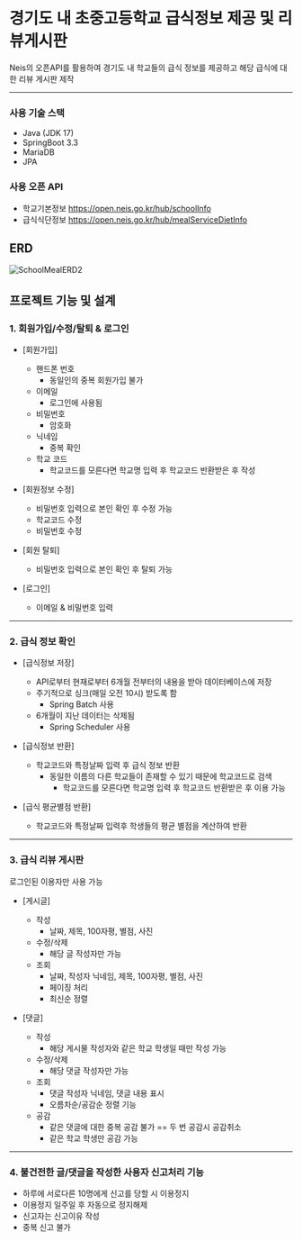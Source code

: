 # 경기도 내 초중고등학교 급식정보 제공 및 리뷰게시판

Neis의 오픈API를 활용하여
경기도 내 학교들의 급식 정보를 제공하고
해당 급식에 대한 리뷰 게시판 제작

-----
### 사용 기술 스택
- Java (JDK 17)
- SpringBoot 3.3
- MariaDB
- JPA

### 사용 오픈 API
- 학교기본정보 https://open.neis.go.kr/hub/schoolInfo
- 급식식단정보 https://open.neis.go.kr/hub/mealServiceDietInfo

## ERD
![SchoolMealERD2](https://github.com/user-attachments/assets/83bca116-47d7-4ed2-bcce-6274677e8344)

  
## 프로젝트 기능 및 설계 

### 1. 회원가입/수정/탈퇴 & 로그인

- [회원가입]
  - 핸드폰 번호
    - 동일인의 중복 회원가입 불가
  - 이메일
    - 로그인에 사용됨
  - 비밀번호
    - 암호화
  - 닉네임
    - 중복 확인
  - 학교 코드
    - 학교코드를 모른다면 학교명 입력 후 학교코드 반환받은 후 작성
    
- [회원정보 수정]
  - 비밀번호 입력으로 본인 확인 후 수정 가능
  - 학교코드 수정
  - 비밀번호 수정
    
- [회원 탈퇴]
  - 비밀번호 입력으로 본인 확인 후 탈퇴 가능
    
- [로그인]
  - 이메일 &  비밀번호 입력

-----

### 2. 급식 정보 확인
   
- [급식정보 저장]
  - API로부터 현재로부터 6개월 전부터의 내용을 받아 데이터베이스에 저장
  - 주기적으로 싱크(매일 오전 10시) 받도록 함
    - Spring Batch 사용
  - 6개월이 지난 데이터는 삭제됨
    - Spring Scheduler 사용
    
- [급식정보 반환] 
  - 학교코드와 특정날짜 입력 후 급식 정보 반환
    - 동일한 이름의 다른 학교들이 존재할 수 있기 때문에 학교코드로 검색
      - 학교코드를 모른다면 학교명 입력 후 학교코드 반환받은 후 이용 가능

- [급식 평균별점 반환]
  - 학교코드와 특정날짜 입력후 학생들의 평균 별점을 계산하여 반환

-----

### 3. 급식 리뷰 게시판
로그인된 이용자만 사용 가능

- [게시글]
  - 작성
    - 날짜, 제목, 100자평, 별점, 사진
  - 수정/삭제
    - 해당 글 작성자만 가능
  - 조회
    - 날짜, 작성자 닉네임, 제목, 100자평, 별점, 사진
    - 페이징 처리
    - 최신순 정렬
    
- [댓글]
  - 작성
    - 해당 게시물 작성자와 같은 학교 학생일 때만 작성 가능
  - 수정/삭제
    - 해당 댓글 작성자만 가능
  - 조회
    - 댓글 작성자 닉네임, 댓글 내용 표시
    - 오름차순/공감순 정렬 기능
  - 공감
    - 같은 댓글에 대한 중복 공감 불가 == 두 번 공감시 공감취소
    - 같은 학교 학생만 공감 가능

-----

### 4. 불건전한 글/댓글을 작성한 사용자 신고처리 기능
- 하루에 서로다른 10명에게 신고를 당할 시 이용정지
- 이용정지 일주일 후 자동으로 정지해제
- 신고자는 신고이유 작성
- 중복 신고 불가

